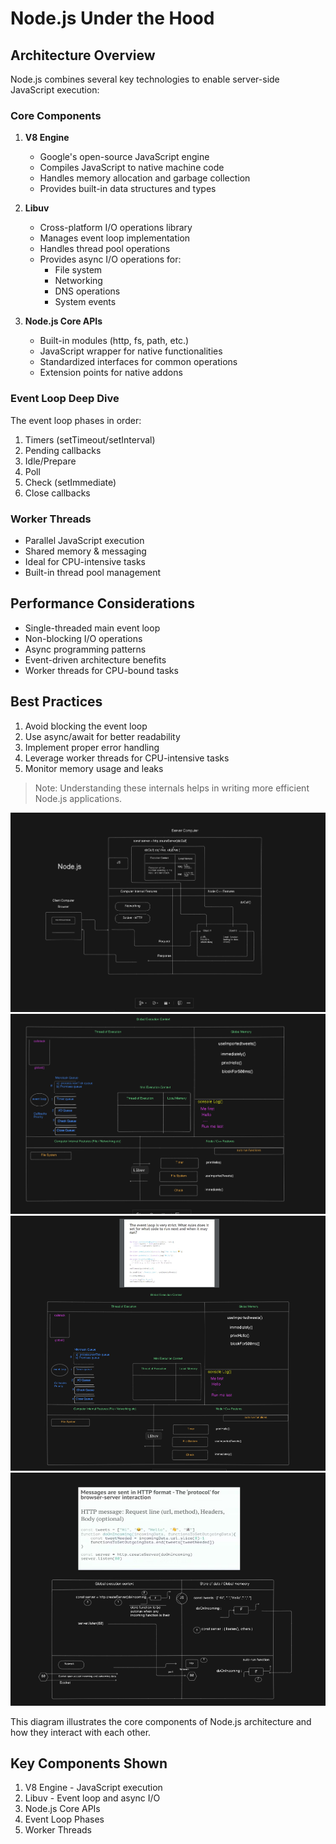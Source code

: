 # Node.js Under the Hood

## Architecture Overview

Node.js combines several key technologies to enable server-side JavaScript execution:

### Core Components

1. **V8 Engine**
    - Google's open-source JavaScript engine
    - Compiles JavaScript to native machine code
    - Handles memory allocation and garbage collection
    - Provides built-in data structures and types

2. **Libuv**
    - Cross-platform I/O operations library
    - Manages event loop implementation
    - Handles thread pool operations
    - Provides async I/O operations for:
      - File system
      - Networking
      - DNS operations
      - System events

3. **Node.js Core APIs**
    - Built-in modules (http, fs, path, etc.)
    - JavaScript wrapper for native functionalities
    - Standardized interfaces for common operations
    - Extension points for native addons

### Event Loop Deep Dive

The event loop phases in order:

1. Timers (setTimeout/setInterval)
2. Pending callbacks
3. Idle/Prepare
4. Poll
5. Check (setImmediate)
6. Close callbacks

### Worker Threads

- Parallel JavaScript execution
- Shared memory & messaging
- Ideal for CPU-intensive tasks
- Built-in thread pool management

## Performance Considerations

- Single-threaded main event loop
- Non-blocking I/O operations
- Async programming patterns
- Event-driven architecture benefits
- Worker threads for CPU-bound tasks

## Best Practices

1. Avoid blocking the event loop
2. Use async/await for better readability
3. Implement proper error handling
4. Leverage worker threads for CPU-intensive tasks
5. Monitor memory usage and leaks

> Note: Understanding these internals helps in writing more efficient Node.js applications.

![Node.js Architecture](./images/node-architecture.png)
![Execution](./images/execution.png)
![Execution](./images/execution1.png)
![Execution](./images/execution2.png)

This diagram illustrates the core components of Node.js architecture and how they interact with each other.

## Key Components Shown

1. V8 Engine - JavaScript execution
2. Libuv - Event loop and async I/O
3. Node.js Core APIs
4. Event Loop Phases
5. Worker Threads
